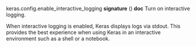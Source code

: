 keras.config.enable_interactive_logging
__signature__
()
__doc__
Turn on interactive logging.

When interactive logging is enabled, Keras displays logs via stdout.
This provides the best experience when using Keras in an interactive
environment such as a shell or a notebook.
